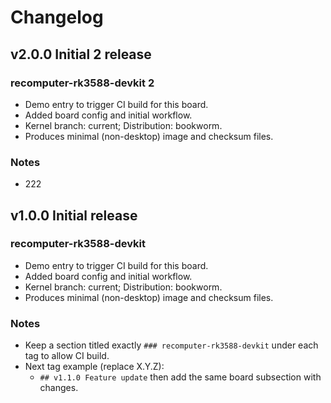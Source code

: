 # Changelog

## v2.0.0 Initial 2 release
### recomputer-rk3588-devkit 2
- Demo entry to trigger CI build for this board.
- Added board config and initial workflow.
- Kernel branch: current; Distribution: bookworm.
- Produces minimal (non-desktop) image and checksum files.

### Notes
- 222



## v1.0.0 Initial release
### recomputer-rk3588-devkit
- Demo entry to trigger CI build for this board.
- Added board config and initial workflow.
- Kernel branch: current; Distribution: bookworm.
- Produces minimal (non-desktop) image and checksum files.

### Notes
- Keep a section titled exactly `### recomputer-rk3588-devkit` under each tag to allow CI build.
- Next tag example (replace X.Y.Z):
  - `## v1.1.0 Feature update` then add the same board subsection with changes.
